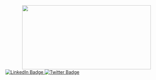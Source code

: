<div id="header" align="center">
  <img src="https://media.giphy.com/media/xT9IgG50Fb7Mi0prBC/giphy.gif" width="400" height="200"/>
</div>
<div id="badges">
  <a href="linkedin.com/in/jayashreenarayan/">
    <img src="https://img.shields.io/badge/LinkedIn-blue?style=for-the-badge&logo=linkedin&logoColor=white" alt="LinkedIn Badge"/>
  </a>
  <a href="https://twitter.com/jayashrenarayan">
    <img src="https://img.shields.io/badge/Twitter-blue?style=for-the-badge&logo=twitter&logoColor=white" alt="Twitter Badge"/>
  </a>
</div>

